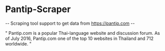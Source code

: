 # Pantip-Scraper
-- Scraping tool support to get data from https://pantip.com --

" Pantip.com is a popular Thai-language website and discussion forum. As of July 2016, Pantip.com one of the top 10 websites in Thailand and 712 worldwide. "

